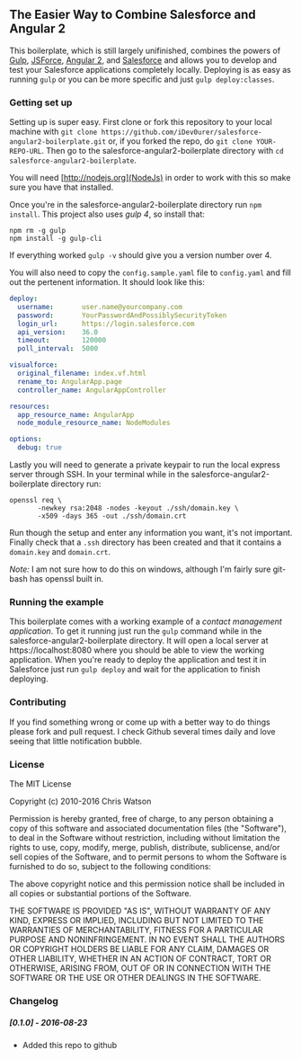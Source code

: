 ## The Easier Way to Combine Salesforce and Angular 2

This boilerplate, which is still largely unifinished, combines the powers of [Gulp](http://gulpjs.com/), [JSForce](http://jsforce.github.io), [Angular 2](http://angular.io), and [Salesforce](https://salesforce.com) and allows you to develop and test your Salesforce applications completely locally. Deploying is as easy as running `gulp` or you can be more specific and just `gulp deploy:classes`.

### Getting set up

Setting up is super easy. First clone or fork this repository to your local machine with `git clone https://github.com/iDev0urer/salesforce-angular2-boilerplate.git` or, if you forked the repo, do `git clone YOUR-REPO-URL`. Then go to the salesforce-angular2-boilerplate directory with `cd salesforce-angular2-boilerplate`.

You will need [http://nodejs.org](NodeJs) in order to work with this so make sure you have that installed.

Once you're in the salesforce-angular2-boilerplate directory run `npm install`. This project also uses *gulp 4*, so install that:

```
npm rm -g gulp
npm install -g gulp-cli
```

If everything worked `gulp -v` should give you a version number over 4.

You will also need to copy the `config.sample.yaml` file to `config.yaml` and fill out the pertenent information. It should look like this:

```yaml
deploy:
  username:       user.name@yourcompany.com
  password:       YourPasswordAndPossiblySecurityToken
  login_url:      https://login.salesforce.com
  api_version:    36.0
  timeout:        120000
  poll_interval:  5000

visualforce:
  original_filename: index.vf.html
  rename_to: AngularApp.page
  controller_name: AngularAppController

resources:
  app_resource_name: AngularApp
  node_module_resource_name: NodeModules

options:
  debug: true
```

Lastly you will need to generate a private keypair to run the local express server through SSH. In your terminal while in the salesforce-angular2-boilerplate directory run:

```
openssl req \
       -newkey rsa:2048 -nodes -keyout ./ssh/domain.key \
       -x509 -days 365 -out ./ssh/domain.crt
```

Run though the setup and enter any information you want, it's not important. Finally check that a `.ssh` directory has been created and that it contains a `domain.key` and `domain.crt`.

*Note:* I am not sure how to do this on windows, although I'm fairly sure git-bash has openssl built in.

### Running the example

This boilerplate comes with a working example of a *contact management application*. To get it running just run the `gulp` command while in the   salesforce-angular2-boilerplate directory. It will open a local server at https://localhost:8080 where you should be able to view the working application. When you're ready to deploy the application and test it in Salesforce just run `gulp deploy` and wait for the application to finish deploying.


### Contributing

If you find something wrong or come up with a better way to do things please fork and pull request. I check Github several times daily and love seeing that little notification bubble.

### License


The MIT License

Copyright (c) 2010-2016 Chris Watson

Permission is hereby granted, free of charge, to any person obtaining a copy
of this software and associated documentation files (the "Software"), to deal
in the Software without restriction, including without limitation the rights
to use, copy, modify, merge, publish, distribute, sublicense, and/or sell
copies of the Software, and to permit persons to whom the Software is
furnished to do so, subject to the following conditions:

The above copyright notice and this permission notice shall be included in
all copies or substantial portions of the Software.

THE SOFTWARE IS PROVIDED "AS IS", WITHOUT WARRANTY OF ANY KIND, EXPRESS OR
IMPLIED, INCLUDING BUT NOT LIMITED TO THE WARRANTIES OF MERCHANTABILITY,
FITNESS FOR A PARTICULAR PURPOSE AND NONINFRINGEMENT. IN NO EVENT SHALL THE
AUTHORS OR COPYRIGHT HOLDERS BE LIABLE FOR ANY CLAIM, DAMAGES OR OTHER
LIABILITY, WHETHER IN AN ACTION OF CONTRACT, TORT OR OTHERWISE, ARISING FROM,
OUT OF OR IN CONNECTION WITH THE SOFTWARE OR THE USE OR OTHER DEALINGS IN
THE SOFTWARE.

### Changelog

##### [0.1.0] - 2016-08-23
- Added this repo to github